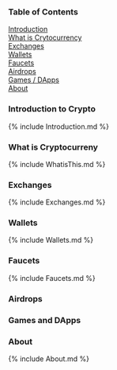 ### Table of Contents  
[Introduction](#introduction-to-crypto)  
[What is Crytocurrency](#what-is-cryptocurreny)  
[Exchanges](#exchanges)  
[Wallets](#wallets)  
[Faucets](#faucets)  
[Airdrops](#airdrops)  
[Games / DApps](#games-and-dapps)  
[About](#about)  

### Introduction to Crypto

{% include Introduction.md %}

### What is Cryptocurreny

{% include WhatisThis.md %}

### Exchanges

{% include Exchanges.md %}

### Wallets

{% include Wallets.md %}

### Faucets

{% include Faucets.md %}

### Airdrops

### Games and DApps

### About

{% include About.md %}
